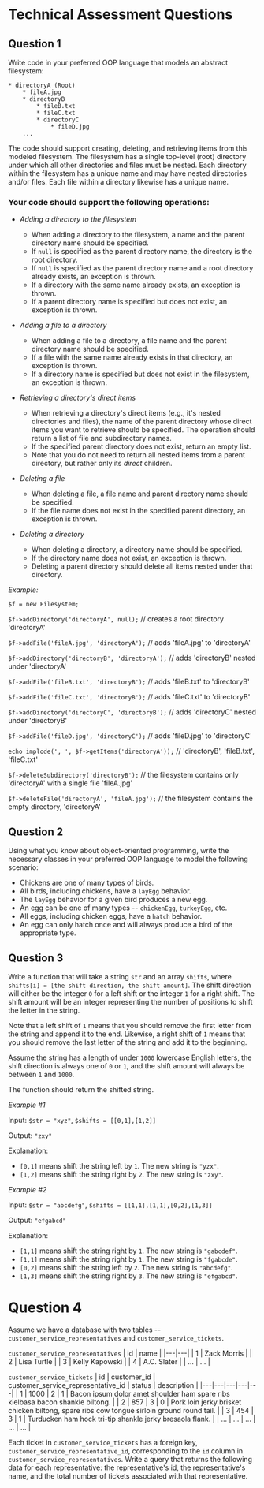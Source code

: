 # Technical Assessment Questions

## Question 1

Write code in your preferred OOP language that models an abstract filesystem: 

```
* directoryA (Root)
	* fileA.jpg
	* directoryB
		* fileB.txt
		* fileC.txt
		* directoryC
			* fileD.jpg
	...
```

The code should support creating, deleting, and retrieving items from this modeled filesystem. The filesystem has a single top-level (root) directory under which all other directories and files must be nested. Each directory within the filesystem has a unique name and may have nested directories and/or files. Each file within a directory likewise has a unique name.

### Your code should support the following operations:

- *Adding a directory to the filesystem*
	- When adding a directory to the filesystem, a name and the parent directory name should be specified.
	- If `null` is specified as the parent directory name, the directory is the root directory.
	- If `null` is specified as the parent directory name and a root directory already exists, an exception is thrown.
	- If a directory with the same name already exists, an exception is thrown.
	- If a parent directory name is specified but does not exist, an exception is thrown.
	
- *Adding a file to a directory*
	- When adding a file to a directory, a file name and the parent directory name should be specified.
	- If a file with the same name already exists in that directory, an exception is thrown.
	- If a directory name is specified but does not exist in the filesystem, an exception is thrown.
	
- *Retrieving a directory's direct items*
	- When retrieving a directory's direct items (e.g., it's nested directories and files), the name of the parent directory whose direct items you want to retrieve should be specified. The operation should return a list of file and subdirectory names.
	- If the specified parent directory does not exist, return an empty list.
	- Note that you do not need to return all nested items from a parent directory, but rather only its *direct* children.
  
- *Deleting a file*
	- When deleting a file, a file name and parent directory name should be specified.
	- If the file name does not exist in the specified parent directory, an exception is thrown.

- *Deleting a directory*
	- When deleting a directory, a directory name should be specified.
	- If the directory name does not exist, an exception is thrown.
	- Deleting a parent directory should delete all items nested under that directory.

*Example:*

`$f = new Filesystem;`

`$f->addDirectory('directoryA', null);` // creates a root directory 'directoryA'

`$f->addFile('fileA.jpg', 'directoryA');` // adds 'fileA.jpg' to 'directoryA'

`$f->addDirectory('directoryB', 'directoryA');` // adds 'directoryB' nested under 'directoryA'

`$f->addFile('fileB.txt', 'directoryB');` // adds 'fileB.txt' to 'directoryB'

`$f->addFile('fileC.txt', 'directoryB');` // adds 'fileC.txt' to 'directoryB'

`$f->addDirectory('directoryC', 'directoryB');` // adds 'directoryC' nested under 'directoryB'

`$f->addFile('fileD.jpg', 'directoryC');` // adds 'fileD.jpg' to 'directoryC'

`echo implode(', ', $f->getItems('directoryA'));` // 'directoryB', 'fileB.txt', 'fileC.txt'

`$f->deleteSubdirectory('directoryB');` // the filesystem contains only 'directoryA' with a single file 'fileA.jpg'

`$f->deleteFile('directoryA', 'fileA.jpg');` // the filesystem contains the empty directory, 'directoryA'

## Question 2

Using what you know about object-oriented programming, write the necessary classes in your preferred OOP language to model the following scenario:

- Chickens are one of many types of birds.
- All birds, including chickens, have a `layEgg` behavior.
- The `layEgg` behavior for a given bird produces a new egg.
- An egg can be one of many types -- `chickenEgg`, `turkeyEgg`, etc. 
- All eggs, including chicken eggs, have a `hatch` behavior.
- An egg can only hatch once and will always produce a bird of the appropriate type.

## Question 3

Write a function that will take a string `str` and an array `shifts`, where `shifts[i] = [the shift direction, the shift amount]`. The shift direction will either be the integer `0` for a left shift or the integer `1` for a right shift. The shift amount will be an integer representing the number of positions to shift the letter in the string. 

Note that a left shift of `1` means that you should remove the first letter from the string and append it to the end. Likewise, a right shift of `1` means that you should remove the last letter of the string and add it to the beginning.

Assume the string has a length of under `1000` lowercase English letters, the shift direction is always one of `0` or `1`, and the shift amount will always be between `1` and `1000`.

The function should return the shifted string.

*Example #1*

Input: 
`$str = "xyz"`, `$shifts = [[0,1],[1,2]]`

Output: 
`"zxy"`

Explanation: 
- `[0,1]` means shift the string left by `1`. The new string is `"yzx"`.
- `[1,2]` means shift the string right by `2`. The new string is `"zxy"`.

*Example #2*

Input: 
`$str = "abcdefg"`, `$shifts = [[1,1],[1,1],[0,2],[1,3]]`

Output: 
`"efgabcd"`

Explanation: 
- `[1,1]` means shift the string right by `1`. The new string is `"gabcdef"`.
- `[1,1]` means shift the string right by `1`. The new string is `"fgabcde"`.
- `[0,2]` means shift the string left by `2`. The new string is `"abcdefg"`.
- `[1,3]` means shift the string right by `3`. The new string is `"efgabcd"`.

# Question 4

Assume we have a database with two tables -- `customer_service_representatives` and `customer_service_tickets`. 

`customer_service_representatives`
| id | name |
|---|---|
| 1 | Zack Morris |
| 2 | Lisa Turtle |
| 3 | Kelly Kapowski |
| 4 | A.C. Slater |
| ... | ... |

`customer_service_tickets`
| id | customer_id | customer_service_representative_id | status | description |
|---|---|---|---|---|
| 1 | 1000 | 2 | 1 | Bacon ipsum dolor amet shoulder ham spare ribs kielbasa bacon shankle biltong. |
| 2 | 857 |  3 | 0 | Pork loin jerky brisket chicken biltong, spare ribs cow tongue sirloin ground round tail. |
| 3 | 454 |  3 | 1 | Turducken ham hock tri-tip shankle jerky bresaola flank. |
| ... | ... | ... | ... | ... |

Each ticket in `customer_service_tickets` has a foreign key, `customer_service_representative_id`, corresponding to the `id` column in `customer_service_representatives`. Write a query that returns the following data for each representative: the representative's id, the representative's name, and the total number of tickets associated with that representative.
